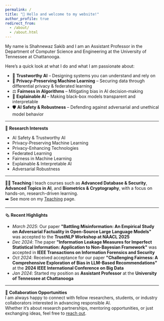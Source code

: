 ```yaml
---
permalink: /
title: "👋 Hello and welcome to my website!"
author_profile: true
redirect_from: 
  - /about/
  - /about.html
---
```


My name is Shahnewaz Sakib and I am an Assistant Professor in the Department of Computer Science and Engineering at the University of Tennessee at Chattanooga.

Here’s a quick look at what I do and what I am passionate about:

- 🧠 **Trustworthy AI** – Designing systems you can understand and rely on  
- 🔐 **Privacy-Preserving Machine Learning** – Securing data through differential privacy & federated learning  
- ⚖️ **Fairness in Algorithms** – Mitigating bias in AI decision-making  
- 💬 **Explainable AI** – Making black-box models transparent and interpretable  
- 🛡️ **AI Safety & Robustness** – Defending against adversarial and unethical model behavior 

---

🧪 **Research Interests**
- AI Safety & Trustworthy AI  
- Privacy-Preserving Machine Learning  
- Privacy-Enhancing Technologies  
- Federated Learning  
- Fairness in Machine Learning  
- Explainable & Interpretable AI  
- Adversarial Robustness  

---

🧑‍🏫 **Teaching**
I teach courses such as **Advanced Database & Security**, **Advanced Topics in AI**, and **Biometrics & Cryptography**, with a focus on hands-on, research-driven learning.  
➡️ See more on my [Teaching](/teaching/) page.

---

🗞️ **Recent Highlights**
- *March 2025*: Our paper **"Battling Misinformation: An Empirical Study on Adversarial Factuality in Open-Source Large Language Models"** was accepted to the **TrustNLP Workshop at NAACL 2025**  
- *Dec 2024*: The paper **"Information Leakage Measures for Imperfect Statistical Information: Application to Non-Bayesian Framework"** was accepted in **IEEE Transactions on Information Forensics and Security**  
- *Oct 2024*: Received acceptance for our paper **"Challenging Fairness: A Comprehensive Exploration of Bias in LLM-Based Recommendations"** at the **2024 IEEE International Conference on Big Data**  
- *Jan 2024*: Started my position as **Assistant Professor** at the **University of Tennessee at Chattanooga**

---

🤝 **Collaboration Opportunities**  
I am always happy to connect with fellow researchers, students, or industry collaborators interested in advancing responsible AI.  
Whether it’s about research partnerships, mentoring opportunities, or just exchanging ideas, feel free to [reach out](mailto:sakib1@utc.edu).
